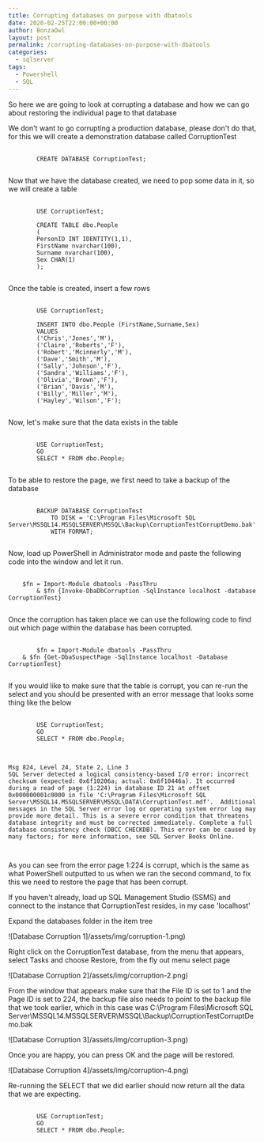 ```yaml
---
title: Corrupting databases on purpose with dbatools
date: 2020-02-25T22:00:00+00:00
author: BonzaOwl
layout: post
permalink: /corrupting-databases-on-purpose-with-dbatools
categories:
  - sqlserver
tags:
  - Powershell
  - SQL
---
```


So here we are going to look at corrupting a database and how we can go about restoring the individual page to that database 

We don't want to go corrupting a production database, please don't do that, for this we will create a demonstration database called CorruptionTest

<pre>
    <code class="sql">
		CREATE DATABASE CorruptionTest;
	</code>
</pre>

Now that we have the database created, we need to pop some data in it, so we will create a table 

<pre>
    <code class="sql">
		USE CorruptionTest;

        CREATE TABLE dbo.People
        (
        PersonID INT IDENTITY(1,1),
        FirstName nvarchar(100),
        Surname nvarchar(100),
        Sex CHAR(1)
        );
	</code>
</pre>

Once the table is created, insert a few rows

<pre>
    <code class="sql">
		USE CorruptionTest;

        INSERT INTO dbo.People (FirstName,Surname,Sex)
        VALUES
        ('Chris','Jones','M'),
        ('Claire','Roberts','F'),
        ('Robert','Mcinnerly','M'),
        ('Dave','Smith','M'),
        ('Sally','Johnson','F'),
        ('Sandra','Williams','F'),
        ('Olivia','Brown','F'),
        ('Brian','Davis','M'),
        ('Billy','Miller','M'),
        ('Hayley','Wilson','F');
	</code>
</pre>

Now, let's make sure that the data exists in the table

<pre>
    <code class="sql">
		USE CorruptionTest;
        GO
        SELECT * FROM dbo.People;
	</code>
</pre>

To be able to restore the page, we first need to take a backup of the database

<pre>
    <code class="sql">
		BACKUP DATABASE CorruptionTest
            TO DISK = 'C:\Program Files\Microsoft SQL Server\MSSQL14.MSSQLSERVER\MSSQL\Backup\CorruptionTestCorruptDemo.bak'
            WITH FORMAT;
	</code>
</pre>

Now, load up PowerShell in Administrator mode and paste the following code into the window and let it run.

<pre>
    <code class="powershell">
    $fn = Import-Module dbatools -PassThru
		& $fn {Invoke-DbaDbCorruption -SqlInstance localhost -database CorruptionTest}
	</code>
</pre>

Once the corruption has taken place we can use the following code to find out which page within the database has been corrupted. 

<pre>
    <code class="powershell">
		$fn = Import-Module dbatools -PassThru 
    & $fn {Get-DbaSuspectPage -SqlInstance localhost -Database CorruptionTest}
	</code>
</pre>

If you would like to make sure that the table is corrupt, you can re-run the select and you should be presented with an error message that looks some thing like the below 

<pre>
    <code class="sql">
		USE CorruptionTest;
        GO
        SELECT * FROM dbo.People;
	</code>
</pre>


<pre>
    <code class="sql">
Msg 824, Level 24, State 2, Line 3
SQL Server detected a logical consistency-based I/O error: incorrect checksum (expected: 0x6f10206a; actual: 0x6f10446a). It occurred during a read of page (1:224) in database ID 21 at offset 0x000000001c0000 in file 'C:\Program Files\Microsoft SQL Server\MSSQL14.MSSQLSERVER\MSSQL\DATA\CorruptionTest.mdf'.  Additional messages in the SQL Server error log or operating system error log may provide more detail. This is a severe error condition that threatens database integrity and must be corrected immediately. Complete a full database consistency check (DBCC CHECKDB). This error can be caused by many factors; for more information, see SQL Server Books Online.

	</code>
</pre>

As you can see from the error page 1:224 is corrupt, which is the same as what PowerShell outputted to us when we ran the second command, to fix this we need to restore the page that has been corrupt. 

If you haven't already, load up SQL Management Studio (SSMS) and connect to the instance that CorruptionTest resides, in my case 'localhost'

Expand the databases folder in the item tree

![Database Corruption 1]/assets/img/corruption-1.png)

Right click on the CorruptionTest database, from the menu that appears, select Tasks and choose Restore, from the fly out menu select page

![Database Corruption 2]/assets/img/corruption-2.png)

From the window that appears make sure that the File ID is set to 1 and the Page ID is set to 224, the backup file also needs to point to the backup file that we took earlier, which in this case was C:\Program Files\Microsoft SQL Server\MSSQL14.MSSQLSERVER\MSSQL\Backup\CorruptionTestCorruptDemo.bak

![Database Corruption 3]/assets/img/corruption-3.png)

Once you are happy, you can press OK and the page will be restored.

![Database Corruption 4]/assets/img/corruption-4.png)

Re-running the SELECT that we did earlier should now return all the data that we are expecting. 

<pre>
    <code class="sql">
		USE CorruptionTest;
        GO
        SELECT * FROM dbo.People;
	</code>
</pre>